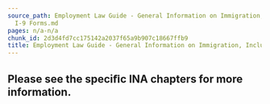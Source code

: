 ```yaml
---
source_path: Employment Law Guide - General Information on Immigration, Including
  I-9 Forms.md
pages: n/a-n/a
chunk_id: 2d3d4fd7cc175142a2037f65a9b907c18667ffb9
title: Employment Law Guide - General Information on Immigration, Including I-9 Forms
---
```

## Please see the speciﬁc INA chapters for more information.
